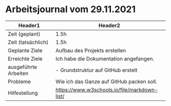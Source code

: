 # Arbeitsjournal vom 29.11.2021

|Header1 |Header2  |
--- | --- |
|Zeit (geplant)|1.5h|
|Zeit (tatsächlich)|1.5h|
|Geplante Ziele|Aufbau des Projekts erstellen|
|Erreichte Ziele|Ich habe die Dokumentation angefangen.|
|ausgeführte Arbeiten| - Grundstruktur auf GitHub erstelt|
|Probleme|Wie ich das Ganze auf GitHub packen soll.|
|Hilfestellung| https://www.w3schools.io/file/markdown-list/ |
